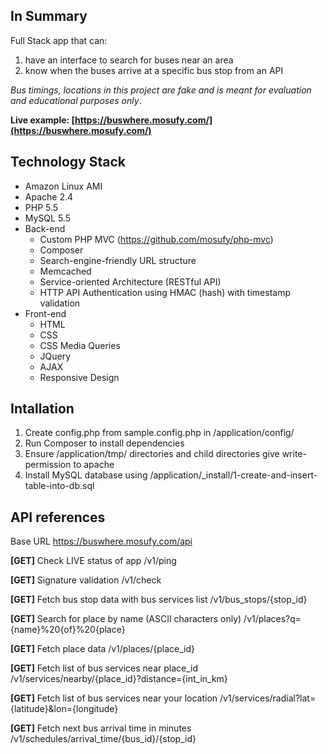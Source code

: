 In Summary
--------------
Full Stack app that can:

1. have an interface to search for buses near an area
2. know when the buses arrive at a specific bus stop from an API

*Bus timings, locations in this project are fake and is meant for evaluation and educational purposes only*.

**Live example: [https://buswhere.mosufy.com/](https://buswhere.mosufy.com/)**

Technology Stack
--------------
- Amazon Linux AMI
- Apache 2.4
- PHP 5.5
- MySQL 5.5
- Back-end
    - Custom PHP MVC (https://github.com/mosufy/php-mvc)
    - Composer
    - Search-engine-friendly URL structure
    - Memcached
    - Service-oriented Architecture (RESTful API)
    - HTTP API Authentication using HMAC (hash) with timestamp validation
- Front-end
    - HTML
    - CSS
    - CSS Media Queries
    - JQuery
    - AJAX
    - Responsive Design

Intallation
--------------
1. Create config.php from sample.config.php in /application/config/
2. Run Composer to install dependencies
3. Ensure /application/tmp/ directories and child directories give write-permission to apache
4. Install MySQL database using /application/_install/1-create-and-insert-table-into-db.sql

API references
--------------
Base URL
    https://buswhere.mosufy.com/api

**[GET]** Check LIVE status of app
    /v1/ping
  
**[GET]** Signature validation
    /v1/check
  
**[GET]** Fetch bus stop data with bus services list
    /v1/bus_stops/{stop_id}
  
**[GET]** Search for place by name (ASCII characters only)
    /v1/places?q={name}%20{of}%20{place}
  
**[GET]** Fetch place data
    /v1/places/{place_id}
  
**[GET]** Fetch list of bus services near place_id
    /v1/services/nearby/{place_id}?distance={int_in_km}
  
**[GET]** Fetch list of bus services near your location
    /v1/services/radial?lat={latitude}&lon={longitude}
  
**[GET]** Fetch next bus arrival time in minutes
    /v1/schedules/arrival_time/{bus_id}/{stop_id}